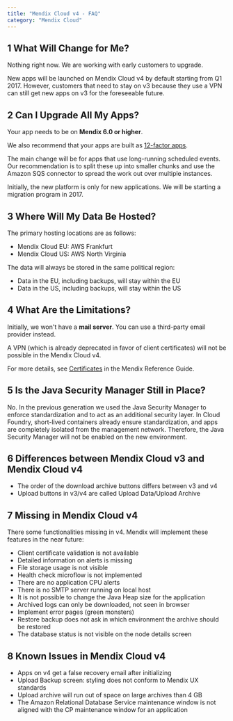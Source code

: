 ```yaml
---
title: "Mendix Cloud v4 - FAQ"
category: "Mendix Cloud"
---
```


## 1 What Will Change for Me?

Nothing right now. We are working with early customers to upgrade. 

New apps will be launched on Mendix Cloud v4 by default starting from Q1 2017. However, customers that need to stay on v3 because they use a VPN can still get new apps on v3 for the foreseeable future.

## 2 Can I Upgrade All My Apps?

Your app needs to be on **Mendix 6.0 or higher**. 

We also recommend that your apps are built as [12-factor apps](https://12factor.net/). 

The main change will be for apps that use long-running scheduled events. Our recommendation is to split these up into smaller chunks and use the Amazon SQS connector to spread the work out over multiple instances. 

Initially, the new platform is only for new applications. We will be starting a migration program in 2017.

## 3 Where Will My Data Be Hosted?

The primary hosting locations are as follows:

*   Mendix Cloud EU: AWS Frankfurt
*   Mendix Cloud US: AWS North Virginia

The data will always be stored in the same political region: 

*   Data in the EU, including backups, will stay within the EU
*   Data in the US, including backups, will stay within the US

## 4 What Are the Limitations?

Initially, we won't have a **mail server**. You can use a third-party email provider instead. 

A VPN (which is already deprecated in favor of client certificates) will not be possible in the Mendix Cloud v4. 

For more details, see [Certificates](/refguide/certificates) in the Mendix Reference Guide.

## 5 Is the Java Security Manager Still in Place?

No. In the previous generation we used the Java Security Manager to enforce standardization and to act as an additional security layer. In Cloud Foundry, short-lived containers already ensure standardization, and apps are completely isolated from the management network. Therefore, the Java Security Manager will not be enabled on the new environment.

## 6  Differences between Mendix Cloud v3 and Mendix Cloud v4	

* The order of the download archive buttons differs between v3 and v4
* Upload buttons in v3/v4 are called Upload Data/Upload Archive

## 7 Missing in Mendix Cloud v4

There some functionalities missing in v4. Mendix will implement these features in the near future:

* Client certificate validation is not available
* Detailed information on alerts is missing
* File storage usage is not visible
* Health check microflow is not implemented
* There are no application CPU alerts
* There is no SMTP server running on local host
* It is not possible to change the Java Heap size for the application
* Archived logs can only be downloaded, not seen in browser
* Implement error pages (green monsters)
* Restore backup does not ask in which environment the archive should be restored
* The database status is not visible on the node details screen

##  8 Known Issues in Mendix Cloud v4

* Apps on v4 get a false recovery email after initializing
* Upload Backup screen: styling does not conform to Mendix UX standards
* Upload archive will run out of space on large archives than 4 GB
* The Amazon Relational Database Service maintenance window is not aligned with the CP maintenance window for an application
